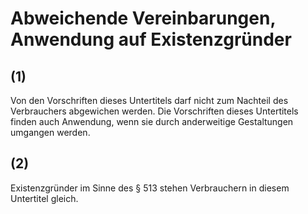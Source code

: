 # Abweichende Vereinbarungen, Anwendung auf Existenzgründer



## (1)

 Von den Vorschriften dieses Untertitels darf nicht zum Nachteil des Verbrauchers abgewichen werden. Die Vorschriften dieses Untertitels finden auch Anwendung, wenn sie durch anderweitige Gestaltungen umgangen werden.

## (2)

 Existenzgründer im Sinne des § 513 stehen Verbrauchern in diesem Untertitel gleich. 

